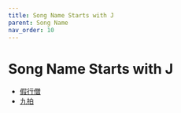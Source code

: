 ```yaml
---
title: Song Name Starts with J
parent: Song Name 
nav_order: 10
---
```


# Song Name Starts with J

- [假行僧](../../lyrics/Cui_Jian/jiaxingseng.md)
- [九拍](../../lyrics/Tang_Chao/jiupai.md)
